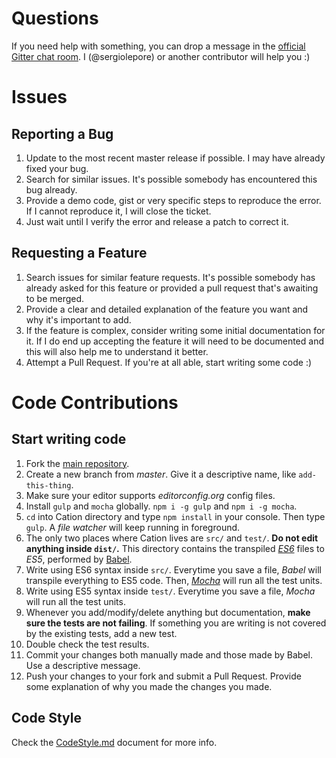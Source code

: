 
# Questions

If you need help with something, you can drop a message in the [official Gitter chat room][gitter-url]. I (@sergiolepore) or another contributor will help you :)

# Issues

## Reporting a Bug

1. Update to the most recent master release if possible. I may have already fixed your bug.
2. Search for similar issues. It's possible somebody has encountered this bug already.
3. Provide a demo code, gist or very specific steps to reproduce the error. If I cannot reproduce it, I will close the ticket.
4. Just wait until I verify the error and release a patch to correct it.

## Requesting a Feature

1. Search issues for similar feature requests. It's possible somebody has already asked for this feature or provided a pull request that's awaiting to be merged.
2. Provide a clear and detailed explanation of the feature you want and why it's important to add.
3. If the feature is complex, consider writing some initial documentation for it. If I do end up accepting the feature it will need to be documented and this will also help me to understand it better.
4. Attempt a Pull Request. If you're at all able, start writing some code :)

# Code Contributions

## Start writing code

1. Fork the [main repository][cation-repo-url].
2. Create a new branch from _master_. Give it a descriptive name, like `add-this-thing`.
3. Make sure your editor supports _editorconfig.org_ config files.
4. Install `gulp` and `mocha` globally. `npm i -g gulp` and `npm i -g mocha`.
5. `cd` into Cation directory and type `npm install` in your console. Then type `gulp`. A _file watcher_ will keep running in foreground.
6. The only two places where Cation lives are `src/` and `test/`. **Do not edit anything inside `dist/`.** This directory contains the transpiled [_ES6_][es6-url] files to _ES5_, performed by [Babel][babel-url].
7. Write using ES6 syntax inside `src/`. Everytime you save a file, _Babel_ will transpile everything to ES5 code. Then, [_Mocha_][mocha-url] will run all the test units.
8. Write using ES5 syntax inside `test/`. Everytime you save a file, _Mocha_ will run all the test units.
9. Whenever you add/modify/delete anything but documentation, **make sure the tests are not failing**. If something you are writing is not covered by the existing tests, add a new test.
10. Double check the test results.
11. Commit your changes both manually made and those made by Babel. Use a descriptive message.
12. Push your changes to your fork and submit a Pull Request. Provide some explanation of why you made the changes you made.

## Code Style

Check the [CodeStyle.md][codestyle-url] document for more info.









[gitter-url]: https://gitter.im/sergiolepore/Cation
[requirebin-url]: http://requirebin.com/
[cation-repo-url]: https://github.com/sergiolepore/Cation
[es6-url]: https://developer.mozilla.org/en-US/docs/Web/JavaScript/New_in_JavaScript/ECMAScript_6_support_in_Mozilla
[babel-url]: https://babeljs.io/
[mocha-url]: http://mochajs.org/
[codestyle-url]: https://github.com/sergiolepore/Cation/blob/master/CodeStyle.md

